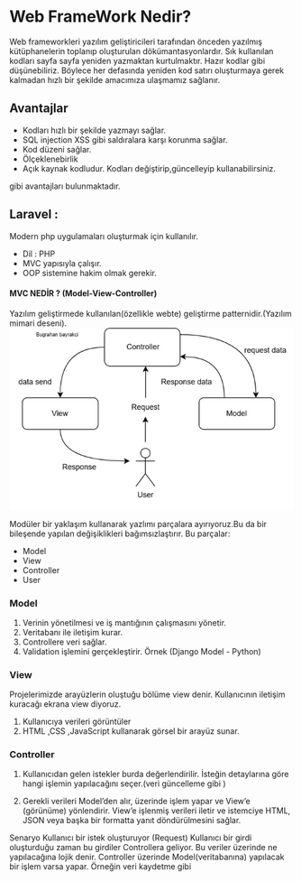 # Web FrameWork Nedir?

Web frameworkleri yazılım geliştiricileri tarafından önceden yazılmış kütüphanelerin toplanıp oluşturulan  dökümantasyonlardır.
Sık kullanılan kodları sayfa sayfa yeniden yazmaktan kurtulmaktır.
Hazır kodlar gibi düşünebiliriz.
Böylece her defasında yeniden kod satırı oluşturmaya gerek kalmadan hızlı bir şekilde amacımıza ulaşmamız sağlanır.

## Avantajlar
- Kodları hızlı bir şekilde yazmayı sağlar.
- SQL injection XSS gibi saldıralara karşı korunma sağlar.
- Kod düzeni sağlar.
- Ölçeklenebirlik
- Açık kaynak kodludur. Kodları değiştirip,güncelleyip kullanabilirsiniz.


gibi avantajları bulunmaktadır.

## Laravel :
Modern php uygulamaları oluşturmak için kullanılır.

* Dil : PHP
* MVC yapısıyla çalışır.
* OOP sistemine hakim olmak gerekir.

#### MVC NEDİR ? (Model-View-Controller)
 Yazılım geliştirmede kullanılan(özellikle webte) geliştirme patternidir.(Yazılım mimari deseni).
![xBugor ][resim]

[resim]: ./assets/mvc.jpg "Bugrahan"


Modüler bir yaklaşım kullanarak yazlımı parçalara ayırıyoruz.Bu da bir bileşende yapılan değişiklikleri bağımsızlaştırır. Bu parçalar:

* Model
* View
* Controller
* User 

### Model 

1. Verinin yönetilmesi ve iş mantığının çalışmasını yönetir.
2. Veritabanı ile iletişim kurar.
3. Controllere veri sağlar.
4. Validation işlemini gerçekleştirir.
Örnek (Django Model - Python)

### View
 Projelerimizde arayüzlerin oluştuğu bölüme view denir. Kullanıcının iletişim kuracağı ekrana view diyoruz.


 1. Kullanıcıya verileri görüntüler
 2. HTML ,CSS ,JavaScript  kullanarak görsel bir arayüz sunar.


### Controller

 1. Kullanıcıdan gelen istekler burda değerlendirilir. İsteğin detaylarına göre hangi işlemin yapılacağını seçer.(veri güncelleme gibi )

2. Gerekli verileri Model’den alır, üzerinde işlem yapar ve View’e (görünüme) yönlendirir.
 View’e işlenmiş verileri iletir ve istemciye HTML, JSON veya başka bir formatta yanıt döndürülmesini sağlar.









Senaryo 
Kullanıcı bir istek oluşturuyor (Request)
Kullanıcı bir girdi oluşturduğu zaman bu girdiler Controllera geliyor.
Bu veriler üzerinde ne yapılacağına lojik denir.
Controller üzerinde Model(veritabanına) yapılacak bir işlem varsa yapar. Örneğin veri kaydetme gibi